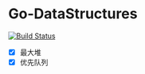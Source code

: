 # Go-DataStructures

[![Build Status](https://travis-ci.com/lihuaye/go-datastructures.svg?branch=master)](https://travis-ci.com/lihuaye/go-datastructures)


- [x] 最大堆
- [x] 优先队列